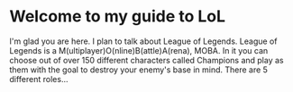# Welcome to my guide to LoL

I'm glad you are here. I plan to talk about League of Legends.
League of Legends is a M(ultiplayer)O(nline)B(attle)A(rena), MOBA.
In it you can choose out of over 150 different characters called Champions and play as them with the goal to destroy your enemy's base in mind.
There are 5 different roles...
